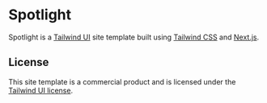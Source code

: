 # Spotlight

Spotlight is a [Tailwind UI](https://tailwindui.com) site template built using [Tailwind CSS](https://tailwindcss.com) and [Next.js](https://nextjs.org).

## License

This site template is a commercial product and is licensed under the [Tailwind UI license](https://tailwindui.com/license).